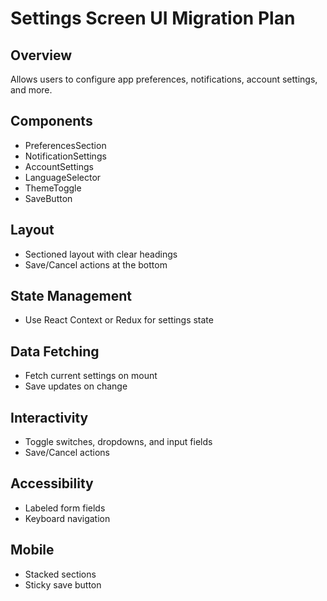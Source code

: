 # Settings Screen UI Migration Plan

## Overview

Allows users to configure app preferences, notifications, account settings, and more.

## Components

- PreferencesSection
- NotificationSettings
- AccountSettings
- LanguageSelector
- ThemeToggle
- SaveButton

## Layout

- Sectioned layout with clear headings
- Save/Cancel actions at the bottom

## State Management

- Use React Context or Redux for settings state

## Data Fetching

- Fetch current settings on mount
- Save updates on change

## Interactivity

- Toggle switches, dropdowns, and input fields
- Save/Cancel actions

## Accessibility

- Labeled form fields
- Keyboard navigation

## Mobile

- Stacked sections
- Sticky save button

